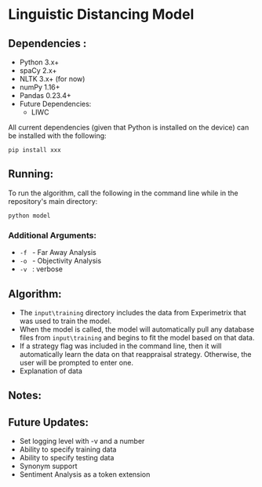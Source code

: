 # Linguistic Distancing Model 

## __Dependencies__ :
- Python 3.x+
- spaCy 2.x+
- NLTK 3.x+ (for now)
- numPy 1.16+
- Pandas 0.23.4+
- Future Dependencies:
    - LIWC 

All current dependencies (given that Python is installed on the device) can be installed with the following:
```
pip install xxx
```


## __Running__: 

To run the algorithm, call the following in the command line while in the repository's main directory:

```shell
python model
```
### Additional Arguments:
- ```-f ``` - Far Away Analysis
- ```-o ``` - Objectivity Analysis
- ```-v ``` : verbose


## __Algorithm__:
- The ```input\training``` directory includes the data from Experimetrix that was used to train the model.
- When the model is called, the model will automatically pull any database files from ```input\training``` and begins to fit the model based on that data. 
- If a strategy flag was included in the command line, then it will automatically learn the data on that reappraisal strategy. Otherwise, the user will be prompted to enter one. 
- Explanation of data


## __Notes__:



## __Future Updates__:
- Set logging level with -v and a number 
- Ability to specify training data
- Ability to specify testing data
- Synonym support 
- Sentiment Analysis as a token extension

